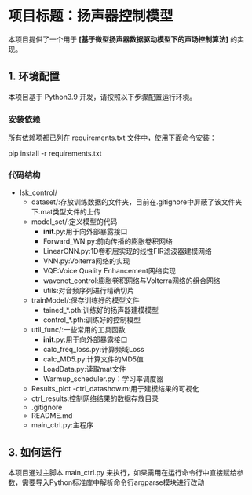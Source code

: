 # 项目标题：扬声器控制模型

本项目提供了一个用于 **[基于微型扬声器数据驱动模型下的声场控制算法]** 的实现。

## 1. 环境配置

本项目基于 Python3.9 开发，请按照以下步骤配置运行环境。

### 安装依赖
所有依赖项都已列在 requirements.txt 文件中，使用下面命令安装：

pip install -r requirements.txt

### 代码结构
- lsk_control/
  - dataset/:存放训练数据的文件夹，目前在.gitignore中屏蔽了该文件夹下.mat类型文件的上传
  - model_set/:定义模型的代码
    - __init__.py:用于向外部暴露接口
    - Forward_WN.py:前向传播的膨胀卷积网络
    - LinearCNN.py:1D卷积层实现的线性FIR滤波器建模网络
    - VNN.py:Volterra网络的实现
    - VQE:Voice Quality Enhancement网络实现
    - wavenet_control:膨胀卷积网络与Volterra网络的组合网络
    - utils:对音频序列进行精确切片
  - trainModel/:保存训练好的模型文件
    - tained_*.pth:训练好的扬声器建模模型
    - control_*.pth:训练好的控制模型
  - util_func/:一些常用的工具函数
    - __init__.py:用于向外部暴露接口
    - calc_freq_loss.py:计算频域Loss
    - calc_MD5.py:计算文件的MD5值
    - LoadData.py:读取mat文件
    - Warmup_scheduler.py：学习率调度器
  - Results_plot
    -ctrl_datashow.m:用于建模结果的可视化
  - ctrl_results:控制网络结果的数据存放目录
  - .gitignore
  - README.md
  - main_ctrl.py:主程序


## 3. 如何运行
本项目通过主脚本 main_ctrl.py 来执行，如果需用在运行命令行中直接赋给参数，需要导入Python标准库中解析命令行argparse模块进行改动

